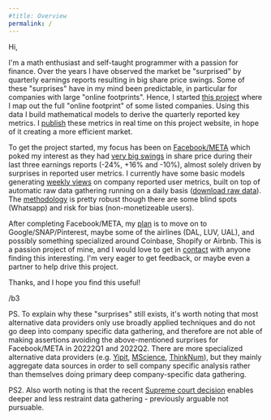 ```yaml
---
#title: Overview
permalink: /
--- 
```


Hi,

I'm a math enthusiast and self-taught programmer with a passion for finance. Over the years I have observed the market be "surprised" by quarterly earnings reports resulting in big share price swings. Some of these "surprises" have in my mind been predictable, in particular for companies with large "online footprints". Hence, I started [this project]({{site.baseurl}}/) where I map out the full "online footprint" of some listed companies. Using this data I build mathematical models to derive the quarterly reported key metrics. I [publish]({{site.baseurl}}/facebook/) these metrics in real time on this project website, in hope of it creating a more efficient market.

To get the project started, my focus has been on [Facebook/META]({{site.baseurl}}/facebook/) which poked my interest as they had [very big swings]({{site.baseurl}}/facebook/#reported-swings) in share price during their last three earnings reports (-24%, +16% and -10%), almost solely driven by surprises in reported user metrics. I currently have some basic models generating [weekly views]({{site.baseurl}}/facebook/#alternative) on company reported user metrics, built on top of automatic raw data gathering running on a daily basis ([download raw data]({{site.baseurl}}/facebook/#download)). The [methodology]({{site.baseurl}}/facebook/#methodology) is pretty robust though there are some blind spots (Whatsapp) and risk for bias (non-monetizeable users).

After completing Facebook/META, my [plan]({{site.baseurl}}/plans) is to move on to Google/SNAP/Pinterest, maybe some of the airlines (DAL, LUV, UAL), and possibly something specialized around Coinbase, Shopify or Airbnb. This is a passion project of mine, and I would love to get in [contact]({{site.baseurl}}/contact/) with anyone finding this interesting. I'm very eager to get feedback, or maybe even a partner to help drive this project.

Thanks, and I hope you find this useful!

/b3

PS. To explain why these "surprises" still exists, it's worth noting that most alternative data providers only use broadly applied techniques and do not go deep into company specific data gathering, and therefore are not able of making assertions avoiding the above-mentioned surprises for Facebook/META in 20222Q1 and 2022Q2. There are more specialized alternative data providers (e.g. [Yipit](https://www.yipitdata.com/coverage), [MScience](https://mscience.com/files/coveragelist.pdf), [ThinkNum](https://www.thinknum.com/datasets/all)), but they mainly aggregate data sources in order to sell company specific analysis rather than themselves doing primary deep company-specific data gathering.

PS2. Also worth noting is that the recent [Supreme court decision](https://en.wikipedia.org/wiki/HiQ_Labs_v._LinkedIn) enables deeper and less restraint data gathering - previously arguable not pursuable.
